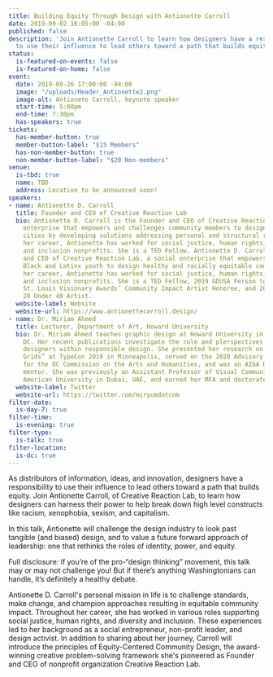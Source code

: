 ```yaml
---
title: Building Equity Through Design with Antionette Carroll
date: 2019-09-02 16:05:00 -04:00
published: false
description: 'Join Antionette Carroll to learn how designers have a responsibility
  to use their influence to lead others toward a path that builds equity. '
status:
  is-featured-on-events: false
  is-featured-on-home: false
event:
  date: 2019-09-26 17:00:00 -04:00
  image: "/uploads/Header_Antionette2.png"
  image-alt: Antionete Carroll, keynote speaker
  start-time: 5:00pm
  end-time: 7:30pm
  has-speakers: true
tickets:
  has-member-button: true
  member-button-label: "$15 Members"
  has-non-member-button: true
  non-member-button-label: "$20 Non-members"
venue:
  is-tbd: true
  name: TBD
  address: Location to be announced soon!
speakers:
- name: Antionette D. Carroll
  title: Founder and CEO of Creative Reaction Lab
  bio: Antionette D. Carroll is the Founder and CEO of Creative Reaction Lab, a social
    enterprise that empowers and challenges community members to design inclusive
    cities by developing solutions addressing personal and structural racism. Throughout
    her career, Antionette has worked for social justice, human rights, and diversity
    and inclusion nonprofits. She is a TED Fellow. Antionette D. Carroll is the Founder
    and CEO of Creative Reaction Lab, a social enterprise that empowers and challenges
    Black and Latinx youth to design healthy and racially equitable communities. Throughout
    her career, Antionette has worked for social justice, human rights, and diversity
    and inclusion nonprofits. She is a TED Fellow, 2019 GDUSA Person to Watch, 2018
    St. Louis Visionary Awards’ Community Impact Artist Honoree, and 2015 Alive Magazine
    20 Under 40 Artist.
  website-label: Website
  website-url: https://www.antionettecarroll.design/
- name: Dr. Miriam Ahmed
  title: Lecturer, Department of Art, Howard University
  bio: Dr. Miriam Ahmed teaches graphic design at Howard University in Washington,
    DC. Her recent publications investigate the role and plerspectives of minority
    designers within responsible design. She presented her research on “Anatomical
    Grids” at TypeCon 2019 in Minneapolis, served on the 2020 Advisory Review Panel
    for the DC Commission on the Arts and Humanities, and was an AIGA DC SHINE 2019
    mentor. She was previously an Assistant Professor of Visual Communication at the
    American University in Dubai, UAE, and earned her MFA and doctorate at Howard.
  website-label: Twitter
  website-url: https://twitter.com/miryumdotcom
filter-date:
  is-day-7: true
filter-time:
  is-evening: true
filter-type:
  is-talk: true
filter-location:
  is-dc: true
---
```


As distributors of information, ideas, and innovation, designers have a responsibility to use their influence to lead others toward a path that builds equity. Join Antionette Carroll, of Creative Reaction Lab, to learn how designers can harness their power to help break down high level constructs like racism, xenophobia, sexism, and capitalism. 

In this talk, Antionette will challenge the design industry to look past tangible (and biased) design, and to value a future forward approach of leadership: one that rethinks the roles of identity, power, and equity. 

Full disclosure: if you’re of the pro-“design thinking” movement, this talk may or may not challenge you! But if there’s anything Washingtonians can handle, it’s definitely a healthy debate.

Antionette D. Carroll's personal mission in life is to challenge standards, make change, and champion approaches resulting in equitable community impact. Throughout her career, she has worked in various roles supporting social justice, human rights, and diversity and inclusion. These experiences led to her background as a social entrepreneur, non-profit leader, and design activist. In addition to sharing about her journey, Carroll will introduce the principles of Equity-Centered Community Design, the award-winning creative problem-solving framework she's pioneered as Founder and CEO of nonprofit organization Creative Reaction Lab.